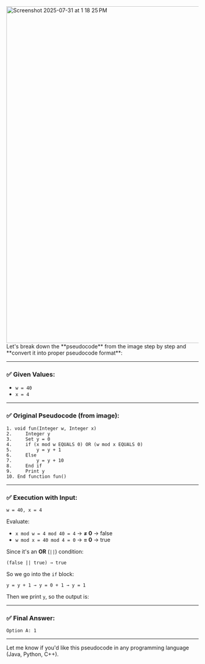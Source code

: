 <img width="1440" height="883" alt="Screenshot 2025-07-31 at 1 18 25 PM" src="https://github.com/user-attachments/assets/2f8c0e57-5340-4d33-9d0c-0182a722ab07" />
Let's break down the **pseudocode** from the image step by step and **convert it into proper pseudocode format**:

---

### ✅ **Given Values:**

* `w = 40`
* `x = 4`

---

### ✅ **Original Pseudocode (from image):**

```plaintext
1. void fun(Integer w, Integer x)
2.     Integer y
3.     Set y = 0
4.     if (x mod w EQUALS 0) OR (w mod x EQUALS 0)
5.         y = y + 1
6.     Else
7.         y = y + 10
8.     End if
9.     Print y
10. End function fun()
```

---

### ✅ **Execution with Input:**

```
w = 40, x = 4
```

Evaluate:

* `x mod w = 4 mod 40 = 4` → **≠ 0** → false
* `w mod x = 40 mod 4 = 0` → **= 0** → true

Since it's an **OR** (`||`) condition:

```plaintext
(false || true) → true
```

So we go into the `if` block:

```
y = y + 1 → y = 0 + 1 → y = 1
```

Then we print `y`, so the output is:

---

### ✅ **Final Answer:**

```
Option A: 1
```

---

Let me know if you'd like this pseudocode in any programming language (Java, Python, C++).
